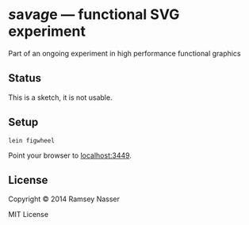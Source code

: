 # *s*a*v*a*g*e — functional SVG experiment

Part of an ongoing experiment in high performance functional graphics

## Status

This is a sketch, it is not usable.

## Setup

    lein figwheel

Point your browser to [localhost:3449](http://localhost:3449/).

## License

Copyright © 2014 Ramsey Nasser

MIT License

